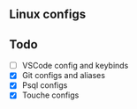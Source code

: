 ## Linux configs

## Todo

- [ ] VSCode config and keybinds
- [x] Git configs and aliases
- [x] Psql configs
- [x] Touche configs
